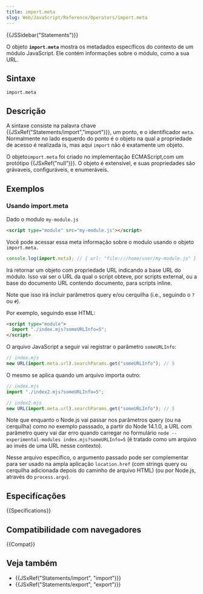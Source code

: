 ```yaml
---
title: import.meta
slug: Web/JavaScript/Reference/Operators/import.meta
---
```


{{JSSidebar("Statements")}}

O objeto **`import.meta`** mostra os metadados específicos do contexto de um módulo JavaScript. Ele contém informações sobre o módulo, como a sua URL.

## Sintaxe

```
import.meta
```

## Descrição

A sintaxe consiste na palavra chave {{JSxRef("Statements/import","import")}}, um ponto, e o identificador `meta`. Normalmente no lado esquerdo do ponto é o objeto na qual a propriedade de acesso é realizada is, mas aqui `import` não é exatamente um objeto.

O objeto`import.meta` foi criado no implementação ECMAScript,com um protótipo {{JSxRef("null")}}. O objeto é extensível, e suas propriedades são grávaveis, configuráveis, e enumeráveis.

## Exemplos

### Usando import.meta

Dado o modulo `my-module.js`

```html
<script type="module" src="my-module.js"></script>
```

Você pode acessar essa meta informação sobre o modulo usando o objeto `import.meta.`

```js
console.log(import.meta); // { url: "file:///home/user/my-module.js" }
```

Irá retornar um objeto com propriedade URL indicando a base URL do módulo. Isso vai ser o URL da qual o script obteve, por scripts external, ou a base do documento URL contendo documento, para scripts inline.

Note que isso irá incluir parâmetros query e/ou cerquilha (i.e., seguindo o `?` ou `#`).

Por exemplo, seguindo esse HTML:

```html
<script type="module">
  import "./index.mjs?someURLInfo=5";
</script>
```

O arquivo JavaScript a seguir vai registrar o parâmetro `someURLInfo`:

```js
// index.mjs
new URL(import.meta.url).searchParams.get("someURLInfo"); // 5
```

O mesmo se aplica quando um arquivo importa outro:

```js
// index.mjs
import "./index2.mjs?someURLInfo=5";

// index2.mjs
new URL(import.meta.url).searchParams.get("someURLInfo"); // 5
```

Note que enquanto o Node.js vai passar nos parâmetros query (ou na cerquilha) como no exemplo passsado, a partir do Node 14.1.0, a URL com parâmetro query vai dar erro quando carregar no formulário `node --experimental-modules index.mjs?someURLInfo=5` (é tratado como um arquivo ao invés de uma URL nesse contexto).

Nesse arquivo específico, o argumento passado pode ser complementar para ser usado na ampla aplicação `location.href` (com strings query ou cerquilha adicionada depois do caminho de arquivo HTML) (ou por Node.js, através do `process.argv`).

## Especifícações

{{Specifications}}

## Compatibilidade com navegadores

{{Compat}}

## Veja também

- {{JSxRef("Statements/import", "import")}}
- {{JSxRef("Statements/export", "export")}}
